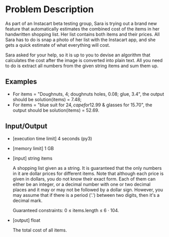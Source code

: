 # Problem Description

As part of an Instacart beta testing group, Sara is trying out a brand new feature that automatically estimates the combined cost of the items in her handwritten shopping list. Her list contains both items and their prices. All Sara has to do is snap a photo of her list with the Instacart app, and she gets a quick estimate of what everything will cost.

Sara asked for your help, so it is up to you to devise an algorithm that calculates the cost after the image is converted into plain text. All you need to do is extract all numbers from the given string items and sum them up.

## Examples

- For items = "Doughnuts, 4; doughnuts holes, 0.08; glue, 3.4", the output should be solution(items) = 7.48;
- For items = "blue suit for 24$, cape for 12.99$ & glasses for 15.70", the output should be solution(items) = 52.69.

## Input/Output

- [execution time limit] 4 seconds (py3)

- [memory limit] 1 GB

- [input] string items

  A shopping list given as a string. It is guaranteed that the only numbers in it are dollar prices for different items.
  Note that although each price is given in dollars, you do not know their exact form. Each of them can either be an integer, or a decimal number with one or two decimal places and it may or may not be followed by a dollar sign.
  However, you may assume that if there is a period ('.') between two digits, then it's a decimal mark.

  Guaranteed constraints: 0 ≤ items.length ≤ 6 · 104.

- [output] float

  The total cost of all items.